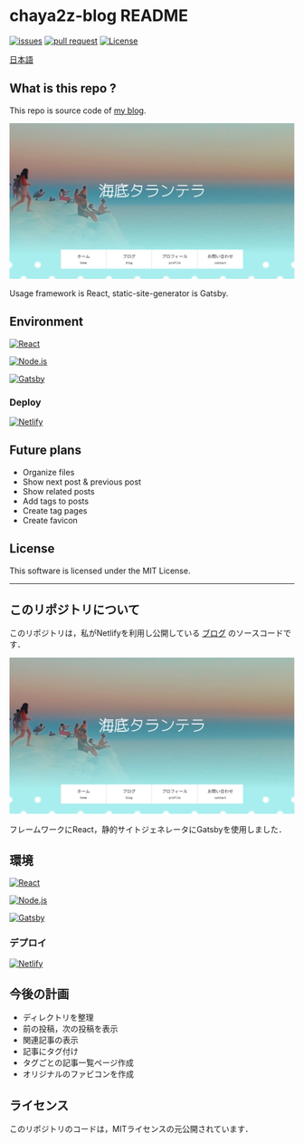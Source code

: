 # chaya2z-blog README

[![issues](https://img.shields.io/github/issues/chaya2z/chaya2z-blog)](https://github.com/chaya2z/chaya2z-blog/issues)
[![pull request](https://img.shields.io/github/issues-pr/chaya2z/chaya2z-blog)](https://github.com/chaya2z/chaya2z-blog/pulls)
[![License](https://img.shields.io/github/license/chaya2z/chaya2z-blog)](https://github.com/chaya2z/chaya2z-blog/blob/master/LICENSE)


[日本語](#このリポジトリについて)

## What is this repo ?

This repo is source code of [my blog](https://chayanika.netlify.app/).

![homepage screenshot](/static/HomepageScreenshot.png)

Usage framework is React, static-site-generator is Gatsby.

## Environment

[![React](https://img.shields.io/badge/React-v16.13.1-blue)](React)

[![Node.js](https://img.shields.io/badge/Node.js-v12.16.0-yellowgreen)](Nodejs)

[![Gatsby](https://img.shields.io/badge/Gatsby-v2.24.39-blueviolet)](Gatsby)

### Deploy

[![Netlify](https://img.shields.io/badge/Hosting-Netlify-blue)](Netlify)

## Future plans

- Organize files
- Show next post & previous post
- Show related posts
- Add tags to posts
- Create tag pages
- Create favicon

## License

This software is licensed under the MIT License.

---

## このリポジトリについて

このリポジトリは，私がNetlifyを利用し公開している [ブログ](https://chayanika.netlify.app/) のソースコードです．

![homepage screenshot](/static/HomepageScreenshot.png)

フレームワークにReact，静的サイトジェネレータにGatsbyを使用しました．

## 環境

[![React](https://img.shields.io/badge/React-v16.13.1-blue)](React)

[![Node.js](https://img.shields.io/badge/Node.js-v12.16.0-yellowgreen)](Nodejs)

[![Gatsby](https://img.shields.io/badge/Gatsby-v2.24.39-blueviolet)](Gatsby)

### デプロイ

[![Netlify](https://img.shields.io/badge/Hosting-Netlify-blue)](Netlify)

## 今後の計画

- ディレクトリを整理
- 前の投稿，次の投稿を表示
- 関連記事の表示
- 記事にタグ付け
- タグごとの記事一覧ページ作成
- オリジナルのファビコンを作成

## ライセンス

このリポジトリのコードは，MITライセンスの元公開されています．

